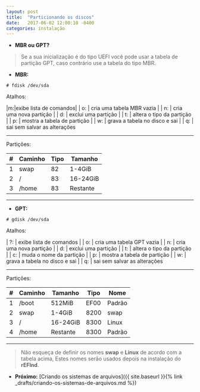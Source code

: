 ```yaml
---
layout: post
title:  "Particionando os discos"
date:   2017-06-02 12:00:10 -0400
categories: instalação
---
```

* __MBR ou GPT?__

>Se a sua inicialização é do tipo UEFI você pode usar a tabela de partição GPT, caso contrário use a tabela do tipo MBR.

* __MBR:__

~~~
# fdisk /dev/sda
~~~

Atalhos:

|m:|exibe lista de comandos|
| o: | cria uma tabela MBR vazia |
| n: | cria uma nova partição |
| d: | exclui uma partição |
| t: | altera o tipo da partição |
| p: | mostra a tabela de partição |
| w: | grava a tabela no disco e sai |
| q: | sai sem salvar as alterações

---
Partições:

| # | Caminho | Tipo | Tamanho |
| --- | --- | --- | --- |
| 1 | swap | 82 | 1-4GiB |
| 2 | / | 83 | 16-24GiB |
| 3 | /home | 83 | Restante

---
* __GPT:__

~~~
# gdisk /dev/sda
~~~

Atalhos:

| ?: | exibe lista de comandos |
| o: | cria uma tabela GPT vazia |
| n: | cria uma nova partição |
| d: | exclui uma partição |
| t: | altera o tipo da partição |
| c: | muda o nome da partição |
| p: | mostra a tabela de partição |
| w: | grava a tabela no disco e sai |
| q: | sai sem salvar as alterações

---
Partições:

| # | Caminho | Tamanho | Tipo | Nome |
| --- | --- | --- | --- | --- |
| 1 | /boot | 512MiB | EF00 | Padrão |
| 2 | swap | 1-4GiB | 8200 | swap |
| 3 | / | 16-24GiB | 8300 | Linux |
| 4 | /home | Restante | 8300 | Padrão

---
>Não esqueça de definir os nomes __swap__ e __Linux__ de acordo com a tabela acima, Estes nomes serão usados depois na instalação do __rEFInd__.

* __Próximo:__ [Criando os sistemas de arquivos]({{ site.baseurl }}{% link _drafts/criando-os-sistemas-de-arquivos.md %})
